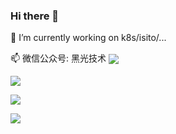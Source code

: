 ### Hi there 👋

🔭 I’m currently working on k8s/isito/...

📫 微信公众号: 黑光技术
<img align="center" src="http://www.helight.info/img/site/mp.jpg" />

![](https://github-readme-stats.vercel.app/api?username=helight&show_icons=true&theme=radical)

![](https://github-readme-stats.vercel.app/api/top-langs/?bg_color=30%2Ce96443%2C904e95&title_color=fff&username=helight&text_color=fff)

<a href="https://github.com/helight/xblog">
  <img align="center" src="https://github-readme-stats.vercel.app/api/pin?username=helight&repo=xblog" />
</a>

<!--
**helight/helight** is a ✨ _special_ ✨ repository because its `README.md` (this file) appears on your GitHub profile.

Here are some ideas to get you started:

- 🔭 I’m currently working on ...
- 🌱 I’m currently learning ...
- 👯 I’m looking to collaborate on ...
- 🤔 I’m looking for help with ...
- 💬 Ask me about ...
- 📫 How to reach me: ...
- 😄 Pronouns: ...
- ⚡ Fun fact: ...
-->
